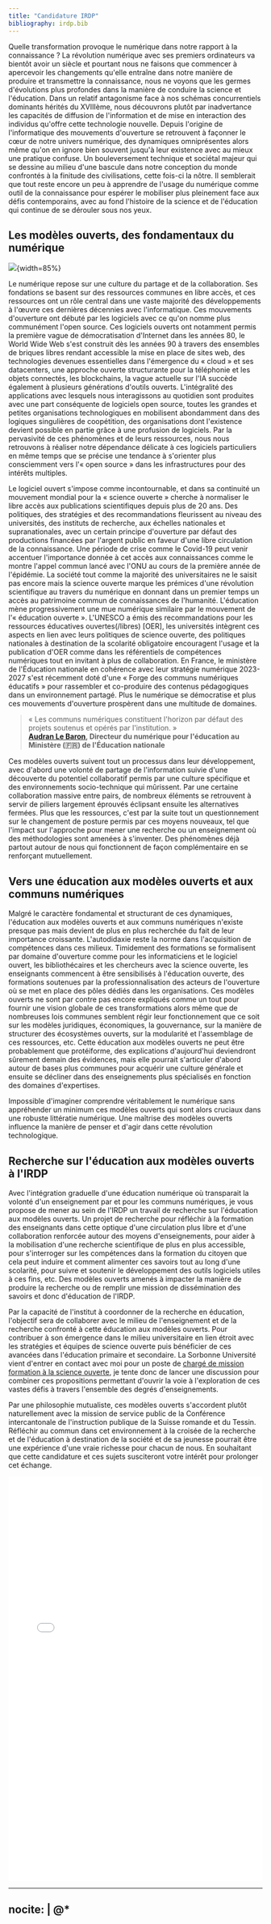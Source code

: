 ```yaml
---
title: "Candidature IRDP"
bibliography: irdp.bib
---
```


Quelle transformation provoque le numérique dans notre rapport à la connaissance ? La révolution numérique avec ses
premiers ordinateurs va bientôt avoir un siècle et pourtant nous ne faisons que commencer à apercevoir les changements
qu'elle entraîne dans notre manière de produire et transmettre la connaissance, nous ne voyons que les germes d'évolutions plus profondes
dans la manière de conduire la science et l'éducation. Dans un relatif antagonisme face à nos schémas concurrentiels dominants hérités du
XVIIIème, nous découvrons plutôt par inadvertance les capacités de diffusion de l'information et de mise en interaction
des individus qu'offre cette technologie nouvelle. Depuis l'origine de l'informatique des mouvements d'ouverture se
retrouvent à façonner le cœur de notre univers numérique, des dynamiques omniprésentes alors même qu'on en
ignore bien souvent jusqu'à leur existence avec au mieux une pratique confuse. Un bouleversement technique et sociétal 
majeur qui se dessine au milieu d'une bascule dans notre conception du monde confrontés à la finitude des civilisations, cette fois-ci la nôtre.
Il semblerait que tout reste encore un peu à apprendre de l'usage du numérique comme outil de la connaissance pour
espérer le mobiliser plus pleinement face aux défis contemporains, avec au fond l'histoire de la science et de
l'éducation qui continue de se dérouler sous nos yeux. 

## Les modèles ouverts, des fondamentaux du numérique

![](https://raw.githubusercontent.com/Open-Models/Base/refs/heads/main/images/open-models.png){width=85%}

Le numérique repose sur une culture du partage et de la collaboration. Ses fondations se basent sur des ressources communes en libre accès,
et ces ressources ont un rôle central dans une vaste majorité des développements à l'œuvre ces dernières décennies avec l'informatique. Ces
mouvements d'ouverture ont débuté par les logiciels avec ce qu'on nomme plus communément l'open source. Ces logiciels
ouverts ont notamment permis la première vague de démocratisation d'Internet dans les années 80, le World Wide Web s'est construit
dès les années 90 à travers des ensembles de briques libres rendant accessible la mise en place de sites web, des technologies devenues essentielles
dans l'émergence du « cloud » et ses datacenters, une approche ouverte structurante pour la téléphonie et les objets connectés, les blockchains,
la vague actuelle sur l'IA succède également à plusieurs générations d'outils ouverts. L'intégralité des applications avec
lesquels nous interagissons au quotidien sont produites avec une part conséquente de logiciels open source,
toutes les grandes et petites organisations technologiques en mobilisent abondamment dans des logiques singulières de coopétition, des organisations
dont l'existence devient possible en partie grâce à une profusion de logiciels. Par la pervasivité de ces phénomènes et de leurs ressources,
nous nous retrouvons à réaliser notre dépendance délicate à ces logiciels particuliers en même temps que se précise une tendance
à s'orienter plus consciemment vers l'« open source » dans les infrastructures pour des intérêts multiples.

Le logiciel ouvert s'impose comme incontournable, et dans sa continuité un mouvement mondial pour la « science ouverte »
cherche à normaliser le libre accès aux publications scientifiques depuis plus de 20 ans. Des politiques, des stratégies et des recommandations fleurissent au niveau
des universités, des instituts de recherche, aux échelles nationales et supranationales, avec un certain principe d'ouverture par défaut
des productions financées par l'argent public en faveur d'une libre circulation de la connaissance. Une période de crise comme le Covid-19 peut venir accentuer l'importance
donnée à cet accès aux connaissances comme le montre l'appel commun 
lancé avec l'ONU au cours de la première année de l'épidémie. La société tout comme la majorité des universitaires ne le saisit pas encore mais la science ouverte
marque les prémices d'une révolution scientifique au travers du numérique en donnant dans un premier temps un accès au patrimoine commun de connaissances
de l'humanité. L'éducation mène progressivement une mue numérique similaire par le mouvement de l'« éducation ouverte ».
L'UNESCO a émis des recommandations pour les ressources éducatives ouvertes(/libres) [OER], les universités intègrent ces
aspects en lien avec leurs politiques de science ouverte, des politiques nationales à destination de la scolarité
obligatoire encouragent l'usage et la publication d'OER comme dans les référentiels de compétences numériques tout en invitant
à plus de collaboration. En France, le ministère de l'Éducation nationale en cohérence avec leur stratégie numérique 2023-2027
s'est récemment doté d'une « Forge des communs numériques éducatifs » pour rassembler et co-produire des contenus pédagogiques dans un environnement partagé.
Plus le numérique se démocratise et plus ces mouvements d'ouverture prospèrent dans une multitude de domaines.

> « Les communs numériques constituent l'horizon par défaut des projets soutenus et opérés par l'institution. »  
> **[Audran Le Baron](https://x.com/LeLibreEdu/status/1776284758953087230), Directeur du numérique pour l'éducation au Ministère (🇫🇷) de l'Éducation nationale**

Ces modèles ouverts suivent tout un processus dans leur développement, avec d'abord une volonté de partage de l'information suivie d'une
découverte du potentiel collaboratif permis par une culture spécifique et des environnements socio-technique qui
mûrissent. Par une certaine collaboration massive entre pairs, de nombreux éléments se retrouvent à servir de piliers
largement éprouvés éclipsant ensuite les alternatives fermées. Plus que les ressources, c'est par la suite tout un questionnement
sur le changement de posture permis par ces moyens nouveaux, tel que l'impact sur l'approche pour mener une recherche ou
un enseignement où des méthodologies sont amenées à s'inventer. Des phénomènes déjà partout autour de nous qui fonctionnent de
façon complémentaire en se renforçant mutuellement.

## Vers une éducation aux modèles ouverts et aux communs numériques

Malgré le caractère fondamental et structurant de ces dynamiques, l'éducation aux modèles ouverts et aux communs
numériques n'existe presque pas mais devient de plus en plus recherchée du fait de leur importance croissante.
L'autodidaxie reste la norme dans l'acquisition de compétences dans ces milieux. Timidement des formations se formalisent
par domaine d'ouverture comme pour les informaticiens et le logiciel ouvert, les bibliothécaires et les chercheurs avec la science
ouverte, les enseignants commencent à être sensibilisés à l'éducation ouverte, des formations soutenues par la professionnalisation
des acteurs de l'ouverture où se met en place des pôles dédiés dans les organisations.
Ces modèles ouverts ne sont par contre pas encore expliqués comme un tout pour fournir une vision
globale de ces transformations alors même que de nombreuses lois communes semblent régir leur fonctionnement que ce soit sur les modèles juridiques,
économiques, la gouvernance, sur la manière de structurer des écosystèmes ouverts, sur la modularité et l'assemblage de ces ressources, etc.
Cette éducation aux modèles ouverts ne peut être probablement que protéiforme, des explications d'aujourd'hui
deviendront sûrement demain des évidences, mais elle pourrait s'articuler d'abord autour de bases plus communes pour acquérir une
culture générale et ensuite se décliner dans des enseignements plus spécialisés en fonction des domaines
d'expertises.

Impossible d'imaginer comprendre véritablement le numérique sans appréhender un minimum ces modèles ouverts qui sont
alors cruciaux dans une robuste littératie numérique. Une maîtrise des modèles ouverts influence la manière
de penser et d'agir dans cette révolution technologique.

## Recherche sur l'éducation aux modèles ouverts à l'IRDP

Avec l'intégration graduelle d'une éducation numérique où transparait la volonté d'un enseignement par et pour les communs numériques,
je vous propose de mener au sein de l'IRDP un travail de recherche sur l'éducation aux modèles ouverts. Un projet de recherche pour
réfléchir à la formation des enseignants dans cette optique d'une
circulation plus libre et d'une collaboration renforcée autour des moyens d'enseignements, pour aider à
la mobilisation d'une recherche scientifique de plus en plus accessible, pour s'interroger sur les compétences dans la
formation du citoyen que cela peut induire et comment alimenter ces savoirs tout au long d'une scolarité, pour suivre et soutenir le
développement des outils logiciels utiles à ces fins, etc. Des modèles ouverts amenés à impacter la manière de
produire la recherche ou de remplir une mission de dissémination des savoirs et donc d'éducation de l'IRDP.

Par la capacité de l'institut à coordonner de la recherche en éducation, l'objectif sera de collaborer avec le milieu de
l'enseignement et de la recherche confronté à cette éducation aux modèles ouverts. Pour contribuer à son
émergence dans le milieu universitaire en lien étroit avec les stratégies et équipes de science ouverte puis bénéficier de ces
avancées dans l'éducation primaire et secondaire. La Sorbonne Université vient
d'entrer en contact avec moi pour un poste de [chargé de mission formation à la science ouverte](https://choisirleservicepublic.gouv.fr/offre-emploi/charge-de-mission-formation-a-la-science-ouverte-fh-ref-ideesfso-reference-2024-1652220/), je tente donc de lancer une discussion
pour combiner ces propositions permettant d'ouvrir la voie à l'exploration de ces vastes défis à travers l'ensemble des degrés d'enseignements.

Par une philosophie mutualiste, ces modèles ouverts s'accordent plutôt naturellement avec la mission de service public de la Conférence intercantonale de
l'instruction publique de la Suisse romande et du Tessin. Réfléchir au commun dans cet environnement à la croisée de la
recherche et de l'éducation à destination de la société et de sa jeunesse pourrait être une expérience d'une vraie richesse pour chacun de
nous. En souhaitant que cette candidature et ces sujets susciteront votre intérêt pour prolonger cet échange.

<embed src="job-offer.pdf" width="100%" height="800" type="application/pdf">

---
nocite: |
  @*
---
